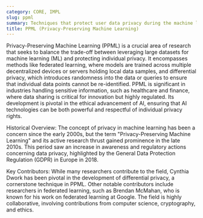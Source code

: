 ```yaml
---
category: CORE, IMPL
slug: ppml
summary: Techniques that protect user data privacy during the machine learning process, without compromising the utility of the models.
title: PPML (Privacy-Preserving Machine Learning)
---
```


Privacy-Preserving Machine Learning (PPML) is a crucial area of research that seeks to balance the trade-off between leveraging large datasets for machine learning (ML) and protecting individual privacy. It encompasses methods like federated learning, where models are trained across multiple decentralized devices or servers holding local data samples, and differential privacy, which introduces randomness into the data or queries to ensure that individual data points cannot be re-identified. PPML is significant in industries handling sensitive information, such as healthcare and finance, where data sharing is critical for innovation but highly regulated. Its development is pivotal in the ethical advancement of AI, ensuring that AI technologies can be both powerful and respectful of individual privacy rights.

Historical Overview: The concept of privacy in machine learning has been a concern since the early 2000s, but the term "Privacy-Preserving Machine Learning" and its active research thrust gained prominence in the late 2010s. This period saw an increase in awareness and regulatory actions concerning data privacy, highlighted by the General Data Protection Regulation (GDPR) in Europe in 2018.

Key Contributors: While many researchers contribute to the field, Cynthia Dwork has been pivotal in the development of differential privacy, a cornerstone technique in PPML. Other notable contributors include researchers in federated learning, such as Brendan McMahan, who is known for his work on federated learning at Google. The field is highly collaborative, involving contributions from computer science, cryptography, and ethics.